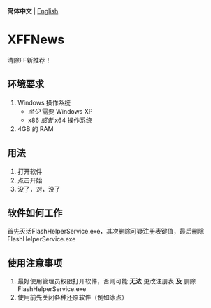 __简体中文__ | [English](https://github.com/ChensingML/XFFNews/blob/master/README_en.md)


# XFFNews
清除FF新推荐！

## 环境要求
1. Windows 操作系统
    + _至少_ 需要 Windows XP
    + x86 _或者_ x64 操作系统
2. 4GB 的 RAM

## 用法
1. 打开软件
2. 点击开始
3. 没了，对，没了

## 软件如何工作
首先灭活FlashHelperService.exe，其次删除可疑注册表键值，最后删除FlashHelperService.exe

## 使用注意事项
1. 最好使用管理员权限打开软件，否则可能 __无法__ 更改注册表 __及__ 删除FlashHelperService.exe
2. 使用前先关闭各种还原软件（例如冰点）

